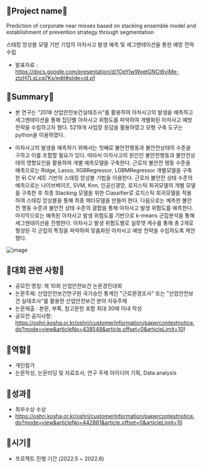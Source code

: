 ## 📁Project name📁
Prediction of corporate near misses based on stacking ensemble model and establishment of prevention strategy through segmentation

스태킹 앙상블 모델 기반 기업의 아차사고 발생 예측 및 세그멘테이션을 통한 예방 전략 수립

- 발표자료 : https://docs.google.com/presentation/d/1OeYIwWoetGNCt6viMe-ztzH7LsLcq7Ks/edit#slide=id.p1

## 📁Summary📁

- 본 연구는 "2018 산업안전보건실태조사"를 활용하여 아차사고의 발생을 예측하고 세그멘테이션을 통해 집단별 아차사고 위험도를 파악하여 개별화된 아차사고 예방 전략을 수립하고자 했다. 
5219개 사업장 응답을 활용하였고 모형 구축 도구는 python을 이용하였다.   

- 아차사고의 발생을 예측하기 위해서는 첫째로 불안전행동과 불안전상태의 수준을 구하고 이를 조합할 필요가 있다. 따라서 아차사고의 원인인 불안전행동과 불안전상태의 영향요인을 활용하여 개별 예측모델을 구축한다. 근로자 불안전 행동 수준을 예측으로는 Ridge, Lasso, XGBRegressor, LGBMRegressor 개별모델을 구축한 뒤 CV 세트 기반의 스태킹 앙상블 기법을 이용한다. 근로자 불안전 상태 수준의 예측으로는 나이브베이즈, SVM, Knn, 인공신경망, 로지스틱 회귀모델의 개별 모델을 구축한 후 최종 Stacking 모델을 위한 Classifier로 로지스틱 회귀모델을 적용하여 스태킹 앙상블을 통해 최종 메타모델을 만들어 한다. 다음으로는 예측한 불안전 행동 수준과 불안전 상태 수준의 결합을 통해 아차사고 발생 위험도를 예측한다. 마지막으로는 예측된 아차사고 발생 위험도를 기반으로 k-means 군집분석을 통해 세그멘테이션을 진행한다. 아차사고 발생 위험도별로 실루엣 계수를 통해 총 2개로 형성된 각 군집의 특징을 파악하여 맞춤화된 아차사고 예방 전략을 수립하도록 제안했다.

![image](https://github.com/nanhungrybin/2023_nearmiss_prevent/assets/97181397/df9a1bea-aa02-44f1-98b8-a7fa9723dfb0)

## 📁대회 관련 사항📁
- 공모전 명칭: 제 10회 산업안전보건 논문경진대회
- 논문주제: 산업안전보건연구원 국가승인 통계인 "근로환경조사" 또는 "산업안전보건 실태조사"를 활용한 산업안전보건 분야 자유주제
- 논문제출 : 본문, 부록, 참고문헌 포함 최대 30매 이내 작성
- 공모전 공지사항: https://oshri.kosha.or.kr/oshri/customerInformation/papercontestnotice.do?mode=view&articleNo=438548&article.offset=0&articleLimit=10)

## 📁역할📁

- 개인참가
- 논문작성, 논문리딩 및 자료조사, 연구 주제 아이디어 기획, Data analysis

## 📁성과📁

- 최우수상 수상
- https://oshri.kosha.or.kr/oshri/customerInformation/papercontestnotice.do?mode=view&articleNo=442861&article.offset=0&articleLimit=10

## 📁시기📁

- 프로젝트 진행 기간 (2022.5 ~ 2022.6)

